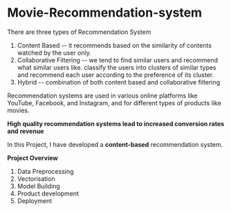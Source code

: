 # Movie-Recommendation-system

There are three types of Recommendation System 
1. Content Based -- it recommends based on the similarity of contents watched by the user only.
2. Collaborative Filtering -- we tend to find similar users and recommend what similar users like. classify the users into clusters of similar types and recommend each user according to the preference of its cluster.
3. Hybrid -- combination of both content based and collaborative filtering

Recommendation systems are used in various online platforms like YouTube, Facebook, and Instagram, and for different types of products like movies.
   
**High quality recommendation systems lead to increased conversion rates and revenue**

In this Project, I have developed a **content-based** recommendation system.

**Project Overview**
1. Data Preprocessing
2. Vectorisation
3. Model Building
4. Product development
5. Deployment


